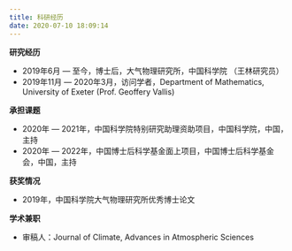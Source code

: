 ```yaml
---
title: 科研经历
date: 2020-07-10 18:09:14
---
```


**研究经历**

- 2019年6月 — 至今，博士后，大气物理研究所，中国科学院 （王林研究员）
- 2019年11月 — 2020年3月，访问学者，Department of Mathematics, University of Exeter (Prof. Geoffery Vallis)

**承担课题**

- 2020年 — 2021年，中国科学院特别研究助理资助项目，中国科学院，中国，主持
- 2020年 — 2022年，中国博士后科学基金面上项目，中国博士后科学基金会，中国，主持

**获奖情况**

- 2019年，中国科学院大气物理研究所优秀博士论文

**学术兼职**

- 审稿人：Journal of Climate, Advances in Atmospheric Sciences
